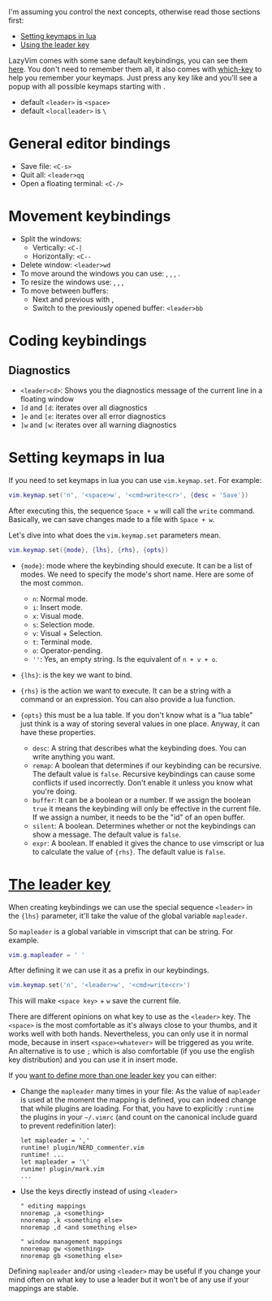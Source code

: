 I'm assuming you control the next concepts, otherwise read those sections first:

- [Setting keymaps in lua](#setting-keymaps-in-lua)
- [Using the leader key](#the-leader-key)

LazyVim comes with some sane default keybindings, you can see them [here](https://github.com/LazyVim/LazyVim/blob/main/lua/lazyvim/config/keymaps.lua). You don't need to remember them all, it also comes with [which-key](https://github.com/folke/which-key.nvim) to help you remember your keymaps. Just press any key like <space> and you'll see a popup with all possible keymaps starting with <space>.

- default `<leader>` is `<space>`
- default `<localleader>` is `\`

# General editor bindings

- Save file: `<C-s>`
- Quit all: `<leader>qq`
- Open a floating terminal: `<C-/>`

# Movement keybindings

- Split the windows:
  - Vertically: `<C-|`
  - Horizontally: `<C--`
- Delete window: `<leader>wd`
- To move around the windows you can use: <C-h>, <C-j>, <C-k>, <C-l>.
- To resize the windows use: <C-Up>, <C-Down>, <C-Left>, <C-Right>
- To move between buffers: 
  - Next and previous with <S-h>, <S-l>
  - Switch to the previously opened buffer: `<leader>bb`

# Coding keybindings

## Diagnostics 

- `<leader>cd>`: Shows you the diagnostics message of the current line in a floating window
- `]d` and `[d`: iterates over all diagnostics
- `]e` and `[e`: iterates over all error diagnostics
- `]w` and `[w`: iterates over all warning diagnostics
# Setting keymaps in lua

If you need to set keymaps in lua you can use `vim.keymap.set`. For example:

```lua
vim.keymap.set('n', '<space>w', '<cmd>write<cr>', {desc = 'Save'})
```

After executing this, the sequence `Space + w` will call the `write` command. Basically, we can save changes made to a file with `Space + w`.

Let's dive into what does the  `vim.keymap.set` parameters mean.

```lua
vim.keymap.set({mode}, {lhs}, {rhs}, {opts})
```

* `{mode}`:  mode where the keybinding should execute. It can be a list of modes. We need to specify the mode's short name. Here are some of the most common.
  * `n`: Normal mode.
  * `i`: Insert mode.
  * `x`: Visual mode.
  * `s`: Selection mode.
  * `v`: Visual + Selection.
  * `t`: Terminal mode.
  * `o`: Operator-pending.
  * `''`: Yes, an empty string. Is the equivalent of `n + v + o`.

* `{lhs}`: is the key we want to bind.
* `{rhs}` is the action we want to execute. It can be a string with a command or an expression. You can also provide a lua function.
* `{opts}` this must be a lua table. If you don't know what is a "lua table" just think is a way of storing several values in one place. Anyway, it can have these properties.

  * `desc`: A string that describes what the keybinding does. You can write anything you want.
  * `remap`: A boolean that determines if our keybinding can be recursive. The default value is `false`. Recursive keybindings can cause some conflicts if used incorrectly. Don't enable it unless you know what you're doing.
  * `buffer`: It can be a boolean or a number. If we assign the boolean `true` it means the keybinding will only be effective in the current file. If we assign a number, it needs to be the "id" of an open buffer.
  * `silent`: A boolean. Determines whether or not the keybindings can show a message. The default value is `false`.
  * `expr`: A boolean. If enabled it gives the chance to use vimscript or lua to calculate the value of `{rhs}`. The default value is `false`.


# [The leader key](https://www.reddit.com/r/vim/wiki/the_leader_mechanism/)

When creating keybindings we can use the special sequence `<leader>` in the `{lhs}` parameter, it'll take the value of the global variable `mapleader`.

So `mapleader` is a global variable in vimscript that can be string. For example.

```lua
vim.g.mapleader = ' '
```

After defining it we can use it as a prefix in our keybindings.

```lua
vim.keymap.set('n', '<leader>w', '<cmd>write<cr>')
```

This will make `<space key>` + `w` save the current file.

There are different opinions on what key to use as the `<leader>` key. The `<space>` is the most comfortable as it's always close to your thumbs, and it works well with both hands. Nevertheless, you can only use it in normal mode, because in insert `<space><whatever>` will be triggered as you write. An alternative is to use `;` which is also comfortable (if you use the english key distribution) and you can use it in insert mode. 

If you [want to define more than one leader key](https://stackoverflow.com/questions/30467660/can-we-define-more-than-one-leader-key-in-vimrc) you can either:

* Change the `mapleader` many times in your file: As the value of `mapleader` is used at the moment the mapping is defined, you can indeed change that while plugins are loading. For that, you have to explicitly `:runtime` the plugins in your `~/.vimrc` (and count on the canonical include guard to prevent redefinition later):

  ```vim
  let mapleader = ','
  runtime! plugin/NERD_commenter.vim
  runtime! ...
  let mapleader = '\'
  runime! plugin/mark.vim
  ...
  ```
* Use the keys directly instead of using `<leader>` 
  
  ```vim
  " editing mappings
  nnoremap ,a <something>
  nnoremap ,k <something else>
  nnoremap ,d <and something else>

  " window management mappings
  nnoremap gw <something>
  nnoremap gb <something else>
  ```

Defining `mapleader` and/or using `<leader>` may be useful if you change your mind often on what key to use a leader but it won't be of any use if your mappings are stable.
